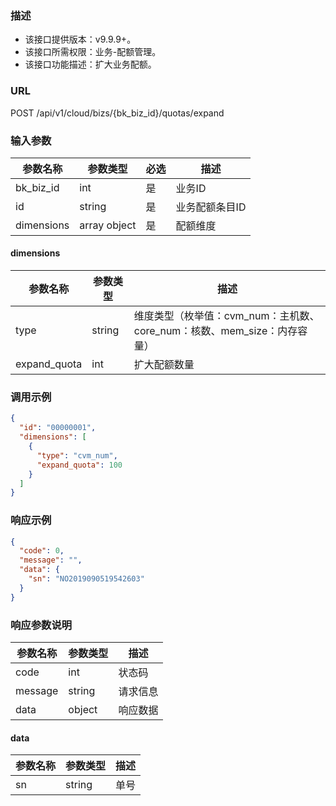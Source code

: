 ### 描述

- 该接口提供版本：v9.9.9+。
- 该接口所需权限：业务-配额管理。
- 该接口功能描述：扩大业务配额。

### URL

POST /api/v1/cloud/bizs/{bk_biz_id}/quotas/expand

### 输入参数

| 参数名称       | 参数类型         | 必选 | 描述       |
|------------|--------------|----|----------|
| bk_biz_id  | int          | 是  | 业务ID     |
| id         | string       | 是  | 业务配额条目ID |
| dimensions | array object | 是  | 配额维度     |

#### dimensions

| 参数名称         | 参数类型   | 描述                                              |
|--------------|--------|-------------------------------------------------|
| type         | string | 维度类型（枚举值：cvm_num：主机数、core_num：核数、mem_size：内存容量） |
| expand_quota | int    | 扩大配额数量                                          |

### 调用示例

```json
{
  "id": "00000001",
  "dimensions": [
    {
      "type": "cvm_num",
      "expand_quota": 100
    }
  ]
}
```

### 响应示例

```json
{
  "code": 0,
  "message": "",
  "data": {
    "sn": "NO2019090519542603"
  }
}
```

### 响应参数说明

| 参数名称    | 参数类型   | 描述   |
|---------|--------|------|
| code    | int    | 状态码  |
| message | string | 请求信息 |
| data    | object | 响应数据 |

#### data

| 参数名称 | 参数类型   | 描述 |
|------|--------|----|
| sn   | string | 单号 |
